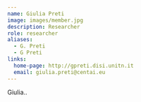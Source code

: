```yaml
---
name: Giulia Preti
image: images/member.jpg
description: Researcher
role: researcher
aliases:
  - G. Preti
  - G Preti
links:
  home-page: http://gpreti.disi.unitn.it
  email: giulia.preti@centai.eu
---
```


Giulia..
